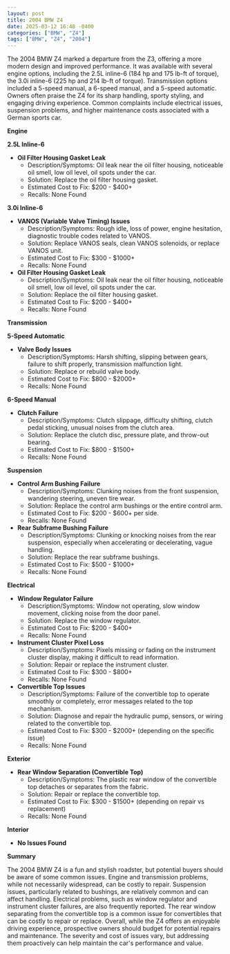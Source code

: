 ```yaml
---
layout: post
title: 2004 BMW Z4
date: 2025-03-12 16:48 -0400
categories: ["BMW", "Z4"]
tags: ["BMW", "Z4", "2004"]
---
```

The 2004 BMW Z4 marked a departure from the Z3, offering a more modern design and improved performance. It was available with several engine options, including the 2.5L inline-6 (184 hp and 175 lb-ft of torque), the 3.0i inline-6 (225 hp and 214 lb-ft of torque). Transmission options included a 5-speed manual, a 6-speed manual, and a 5-speed automatic. Owners often praise the Z4 for its sharp handling, sporty styling, and engaging driving experience. Common complaints include electrical issues, suspension problems, and higher maintenance costs associated with a German sports car.

**Engine**

**2.5L Inline-6**
* **Oil Filter Housing Gasket Leak**
    * Description/Symptoms: Oil leak near the oil filter housing, noticeable oil smell, low oil level, oil spots under the car.
    * Solution: Replace the oil filter housing gasket.
    * Estimated Cost to Fix: $200 - $400+
    * Recalls: None Found

**3.0i Inline-6**
* **VANOS (Variable Valve Timing) Issues**
    * Description/Symptoms: Rough idle, loss of power, engine hesitation, diagnostic trouble codes related to VANOS.
    * Solution: Replace VANOS seals, clean VANOS solenoids, or replace VANOS unit.
    * Estimated Cost to Fix: $300 - $1000+
    * Recalls: None Found
* **Oil Filter Housing Gasket Leak**
    * Description/Symptoms: Oil leak near the oil filter housing, noticeable oil smell, low oil level, oil spots under the car.
    * Solution: Replace the oil filter housing gasket.
    * Estimated Cost to Fix: $200 - $400+
    * Recalls: None Found

**Transmission**

**5-Speed Automatic**
* **Valve Body Issues**
    * Description/Symptoms: Harsh shifting, slipping between gears, failure to shift properly, transmission malfunction light.
    * Solution: Replace or rebuild valve body.
    * Estimated Cost to Fix: $800 - $2000+
    * Recalls: None Found

**6-Speed Manual**
* **Clutch Failure**
    * Description/Symptoms: Clutch slippage, difficulty shifting, clutch pedal sticking, unusual noises from the clutch area.
    * Solution: Replace the clutch disc, pressure plate, and throw-out bearing.
    * Estimated Cost to Fix: $800 - $1500+
    * Recalls: None Found

**Suspension**

* **Control Arm Bushing Failure**
    * Description/Symptoms: Clunking noises from the front suspension, wandering steering, uneven tire wear.
    * Solution: Replace the control arm bushings or the entire control arm.
    * Estimated Cost to Fix: $200 - $600+ per side.
    * Recalls: None Found
* **Rear Subframe Bushing Failure**
    * Description/Symptoms: Clunking or knocking noises from the rear suspension, especially when accelerating or decelerating, vague handling.
    * Solution: Replace the rear subframe bushings.
    * Estimated Cost to Fix: $500 - $1000+
    * Recalls: None Found

**Electrical**

* **Window Regulator Failure**
    * Description/Symptoms: Window not operating, slow window movement, clicking noise from the door panel.
    * Solution: Replace the window regulator.
    * Estimated Cost to Fix: $200 - $400+
    * Recalls: None Found
* **Instrument Cluster Pixel Loss**
    * Description/Symptoms: Pixels missing or fading on the instrument cluster display, making it difficult to read information.
    * Solution: Repair or replace the instrument cluster.
    * Estimated Cost to Fix: $300 - $800+
    * Recalls: None Found
* **Convertible Top Issues**
    * Description/Symptoms: Failure of the convertible top to operate smoothly or completely, error messages related to the top mechanism.
    * Solution: Diagnose and repair the hydraulic pump, sensors, or wiring related to the convertible top.
    * Estimated Cost to Fix: $300 - $2000+ (depending on the specific issue)
    * Recalls: None Found

**Exterior**

* **Rear Window Separation (Convertible Top)**
    * Description/Symptoms: The plastic rear window of the convertible top detaches or separates from the fabric.
    * Solution: Repair or replace the convertible top.
    * Estimated Cost to Fix: $300 - $1500+ (depending on repair vs replacement)
    * Recalls: None Found

**Interior**

* **No Issues Found**

**Summary**

The 2004 BMW Z4 is a fun and stylish roadster, but potential buyers should be aware of some common issues. Engine and transmission problems, while not necessarily widespread, can be costly to repair. Suspension issues, particularly related to bushings, are relatively common and can affect handling. Electrical problems, such as window regulator and instrument cluster failures, are also frequently reported. The rear window separating from the convertible top is a common issue for convertibles that can be costly to repair or replace. Overall, while the Z4 offers an enjoyable driving experience, prospective owners should budget for potential repairs and maintenance. The severity and cost of issues vary, but addressing them proactively can help maintain the car's performance and value.

